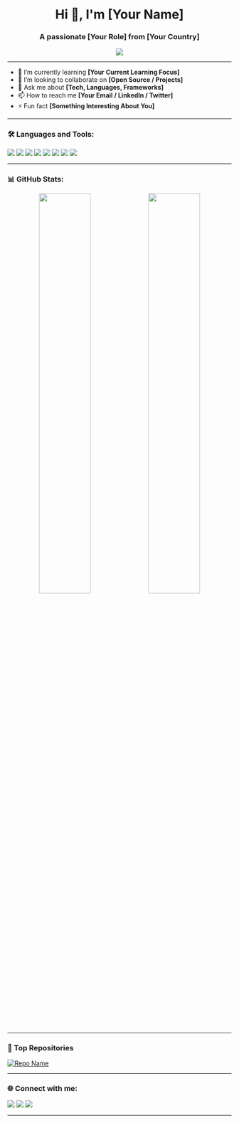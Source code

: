 <!-- README.md -->

<h1 align="center">Hi 👋, I'm [Your Name]</h1>
<h3 align="center">A passionate [Your Role] from [Your Country]</h3>

<p align="center">
  <img src="https://readme-typing-svg.demolab.com/?lines=Full-stack+Developer;Open+Source+Enthusiast;Tech+Blogger;Lifelong+Learner&center=true&width=500&height=50">
</p>

---

- 🌱 I’m currently learning **[Your Current Learning Focus]**
- 👯 I’m looking to collaborate on **[Open Source / Projects]**
- 💬 Ask me about **[Tech, Languages, Frameworks]**
- 📫 How to reach me **[Your Email / LinkedIn / Twitter]**
- ⚡ Fun fact **[Something Interesting About You]**

---

### 🛠️ Languages and Tools:
<p>
  <img src="https://img.shields.io/badge/-JavaScript-black?style=flat-square&logo=javascript" />
  <img src="https://img.shields.io/badge/-React-black?style=flat-square&logo=react" />
  <img src="https://img.shields.io/badge/-Node.js-black?style=flat-square&logo=node.js" />
  <img src="https://img.shields.io/badge/-Python-black?style=flat-square&logo=python" />
  <img src="https://img.shields.io/badge/-Django-black?style=flat-square&logo=django" />
  <img src="https://img.shields.io/badge/-MongoDB-black?style=flat-square&logo=mongodb" />
  <img src="https://img.shields.io/badge/-Git-black?style=flat-square&logo=git" />
  <img src="https://img.shields.io/badge/-Docker-black?style=flat-square&logo=docker" />
</p>

---

### 📊 GitHub Stats:
<p align="center">
  <img src="https://github-readme-stats.vercel.app/api?username=yourusername&show_icons=true&theme=radical" width="48%"/>
  <img src="https://github-readme-streak-stats.herokuapp.com/?user=yourusername&theme=radical" width="48%"/>
</p>

---

### 🧠 Top Repositories
[![Repo Name](https://github-readme-stats.vercel.app/api/pin/?username=yourusername&repo=reponame&theme=radical)](https://github.com/yourusername/reponame)

---

### 🌐 Connect with me:
<p>
  <a href="https://linkedin.com/in/yourprofile"><img src="https://img.shields.io/badge/-LinkedIn-blue?style=flat-square&logo=linkedin"></a>
  <a href="mailto:youremail@example.com"><img src="https://img.shields.io/badge/-Email-red?style=flat-square&logo=gmail"></a>
  <a href="https://twitter.com/yourhandle"><img src="https://img.shields.io/badge/-Twitter-blue?style=flat-square&logo=twitter"></a>
</p>

---
